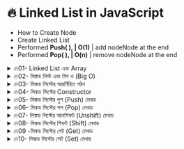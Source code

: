 # 🔥 Linked List in JavaScript 

- How to Create Node
- Create Linked List 
- Performed **Push( ),  | O(1)** | add nodeNode at the end
- Performed **Pop( ), | O(n)** | remove nodeNode at the end  


<details>
    <summary>🔥01- Linked List এবং Array</summary>
    <br>

# 🔥01- Linked List এবং Array

এটি আমাদের প্রথম ডেটা স্ট্রাকচার যা আমরা তৈরি করতে যাচ্ছি, যা কিছুটা important. লিঙ্কড লিস্টগুলি পরিচয় করানোর জন্য, আমি এটি সেই ডেটা স্ট্রাকচারের সাথে তুলনা করব যা এটি সবচেয়ে বেশি তুলনা করা হয়, এবং তা হল অ্যারে।

### অ্যারের বৈশিষ্ট্য

- **index**: অ্যারেগুলির একটি index থাকে, যা প্রতিটি উপাদানকে চিহ্নিত করে।
- **মেমরিতে অবস্থান**: অ্যারে উপাদানগুলি ধারাবাহিকভাবে মেমরিতে সংরক্ষিত হয়।

### লিঙ্কড লিস্টের বৈশিষ্ট্য

- **index**: লিঙ্কড লিস্টগুলির কোনও সূচক নেই।
- **মেমরিতে অবস্থান**: লিঙ্কড লিস্টের উপাদানগুলি মেমরিতে যেকোনো জায়গায় থাকতে পারে এবং এটি ধারাবাহিক নয়।

### গ্রাফিকাল উপস্থাপন

লিঙ্কড লিস্টের উপাদানগুলিকে গ্রাফিক্যালভাবে উপস্থাপন করার জন্য, আমরা সবুজ বর্গক্ষেত্রের পরিবর্তে বেগুনি বৃত্ত ব্যবহার করব।
🔂 🔂 🔂

- **Head and Tail**: লিঙ্কড লিস্টে একটি ভেরিয়েবল থাকে যাকে "হেড" বলা হয়, যা প্রথম আইটেমকে নির্দেশ করে, এবং একটি "টেইল" থাকে, যা শেষ আইটেমকে নির্দেশ করে।
- **লিঙ্ক**: প্রতিটি আইটেম পরবর্তী আইটেমের দিকে নির্দেশ করে, এবং শেষ আইটেমটি `null` এর দিকে নির্দেশ করে। তাই আপনি "null terminated list" শব্দটি শুনতে পাবেন।

### সারসংক্ষেপ

অ্যারেগুলি ধারাবাহিকভাবে মেমরিতে সংরক্ষিত হয়, যেখানে লিঙ্কড লিস্টগুলি যেকোনো স্থানে থাকতে পারে। এই তুলনার মাধ্যমে আমরা লিঙ্কড লিস্ট এবং অ্যারের মধ্যে মৌলিক পার্থক্যগুলি বুঝতে পারি।

</details>

<details>
    <summary>🔥02- লিঙ্কড লিস্ট এবং বিগ ও (Big O)</summary>
    <br>

# 🔥02- লিঙ্কড লিস্ট এবং বিগ ও (Big O)

এটি আমাদের প্রথম ডেটা স্ট্রাকচার যা আমরা তৈরি করতে যাচ্ছি, এই সেকশনে, আমরা লিঙ্কড লিস্টের বিভিন্ন **অপারেশনের** জন্য বিগ ও বিশ্লেষণ করব।

### ✅ লিঙ্কড লিস্টে নোড যোগ করা

ধরি, আমাদের একটি লিঙ্কড লিস্ট আছে এবং আমরা একটি নতুন নোড (৪) যোগ করতে যাচ্ছি।

- **নতুন নোড যোগ করা**:
  - নতুন নোডটি শেষের দিকে যুক্ত করতে হলে, আমাদের শেষ নোডটি (tail) নতুন নোডের দিকে নির্দেশ করতে হবে।
  - এটি করার জন্য, আমরা `tail` কে নতুন নোডের দিকে নির্দেশিত করি।
  - এটি একটি ধ্রুবক সময় (O(1))।

### ✅ লিঙ্কড লিস্ট থেকে নোড মুছে ফেলা

- **শেষ থেকে মুছে ফেলা**:
  - শেষ নোডটি মুছে ফেলতে হলে, আমাদের শেষের দিকে (tail) যাওয়ার জন্য পুরো লিস্টটি পার হতে হবে।
  - তাই, এটি O(n)।

### শুরু থেকে নোড যোগ করা

- **শুরুর দিকে যোগ করা**:
  - নতুন নোডটি যুক্ত করতে হলে, হেডকে নতুন নোডের দিকে নির্দেশ করতে হবে।
  - এটি O(1)।

### শুরু থেকে নোড মুছে ফেলা

- **শুরু থেকে মুছে ফেলা**:
  - হেডকে পরবর্তী নোডের দিকে নির্দেশ করতে হবে।
  - এটি O(1)।

### মধ্যবর্তী অবস্থানে ইনসার্ট করা

- **মধ্যবর্তী অবস্থানে ইনসার্ট করা**:
  - একটি নির্দিষ্ট ইনডেক্সে ইনসার্ট করার জন্য, আমাদের হেড থেকে শুরু করে পুরো লিস্টটি পার হতে হবে।
  - তাই, এটি O(n)।

### মধ্যবর্তী অবস্থানে আইটেম মুছে ফেলা

- **মধ্যবর্তী অবস্থানে মুছে ফেলা**:
  - একইভাবে, একটি নির্দিষ্ট ইনডেক্সে আইটেম মুছে ফেলতে হলে, পুরো লিস্টটি পার হতে হবে।
  - তাই, এটি O(n)।

### আইটেম খোঁজা

- **মান দ্বারা খোঁজা**:

  - যদি আমরা মান দ্বারা খুঁজতে চাই, তাহলে হেড থেকে শুরু করে পুরো লিস্টটি পার হতে হবে।
  - এটি O(n)।

- **ইনডেক্স দ্বারা খোঁজা**:

  - ইনডেক্স দ্বারা খুঁজতে হলে, আবারও হেড থেকে শুরু করে পুরো লিস্টটি পার হতে হবে।
  - তাই, এটি O(n)।

- Push Pop works in Tail part add or remove
- unshift works in the Head part add or remove

### অ্যারে এবং লিঙ্কড লিস্টের তুলনা

| অপারেশন                      | অ্যারে (Array) | লিঙ্কড লিস্ট (Linked List) |
| ---------------------------- | -------------- | -------------------------- |
| শেষ থেকে POP করা             | O(1)           | O(n)                       |
| ইনডেক্স দ্বারা খোঁজা         | O(1)           | O(n)                       |
| শুরুতে যোগ করা               | O(n)           | O(1)                       |
| শুরুতে মুছে ফেলা             | O(n)           | O(1)                       |
| মধ্যবর্তী অবস্থানে যোগ করা   | O(n)           | O(n)                       |
| মধ্যবর্তী অবস্থানে মুছে ফেলা | O(n)           | O(n)                       |

এটি একটি দ্রুত পর্যালোচনা ছিল যে কিভাবে লিঙ্কড লিস্ট এবং অ্যারে বিভিন্ন অপারেশনের জন্য বিগ ও বিশ্লেষণে ভিন্ন।

```javascript
let myLinkedList = new LinkedList(23); // প্রথম নোডের মান 23 দিয়ে লিঙ্কড লিস্ট তৈরি করে
myLinkedList.push(7); // শেষে 7 যোগ করে  | O(1)
myLinkedList.unshift(3); // শুরুতে 3 যোগ করে
myLinkedList.insertAt(1, 11); // সূচক 1 এ 11 সন্নিবেশ করে
myLinkedList.remove(1); // সূচক 1 থেকে আইটেম অপসারণ করে (11)
```

```javascript
class LinkedList {
  constructor(value) {
    this.head = { value: value, next: null }; // হেড নোড শুরু করা
    this.length = 1; // দৈর্ঘ্য ট্র্যাক করা
  }

  push(value) {
    // শেষের দিকে নতুন নোড যোগ করার মেথড
  }

  unshift(value) {
    // শুরুতে নতুন নোড যোগ করার মেথড
  }

  insertAt(index, value) {
    // নির্দিষ্ট সূচকে একটি নোড সন্নিবেশ করার মেথড
  }

  remove(index) {
    // নির্দিষ্ট সূচক থেকে একটি নোড অপসারণ করার মেথড
  }

  pop() {
    // শেষ নোড অপসারণ করার মেথড
  }

  shift() {
    // প্রথম নোড অপসারণ করার মেথড
  }
}
```

</details>

<details>
    <summary>🔥03- লিঙ্কড লিস্টের অন্তর্নিহিত গঠন</summary>
    <br>

# 🔥03- লিঙ্কড লিস্টের Internal Structure

এখন আমরা লিঙ্কড লিস্টের অন্তর্নিহিত গঠন নিয়ে আলোচনা করব। আসুন দেখি এটি আসলে কীভাবে তৈরি হয়।

### নোডের গঠন

লিঙ্কড লিস্টের প্রতিটি উপাদানকে নোড বলা হয়। একটি নোডে দুটি প্রধান উপাদান থাকে:

1. **মান (Value)**: এটি নোডের মূল তথ্য।
2. **পয়েন্টার (Pointer)**: এটি পরবর্তী নোডের ঠিকানাকে নির্দেশ করে।

একটি নোডের গঠন নিচের মতো হতে পারে:

```javascript
{
    value: 7,
    next: <pointer to the next node>
}
```

### লিঙ্কড লিস্টে নোড যোগ করা

যখন আমরা একটি নতুন নোড (যেমন ৪) যোগ করি, তখন আমাদের প্রথমে নিশ্চিত করতে হবে যে পূর্ববর্তী নোড (যেমন ৭) নতুন নোডের দিকে নির্দেশ করে। এটি করার জন্য, আমরা ৭ এর `next` পয়েন্টারকে নতুন নোডের ঠিকানায় সেট করি।

```javascript
node7.next = node4; // ৭ নোডটি ৪ নোডের দিকে নির্দেশ করে
```

এখন, `tail` পয়েন্টারটিও নতুন নোড (৪) এর দিকে নির্দেশ করবে।

### হেড এবং টেইল

- **হেড (Head)**: এটি প্রথম নোডকে নির্দেশ করে।
- **টেইল (Tail)**: এটি শেষ নোডকে নির্দেশ করে এবং এটি সর্বদা শেষের দিকে নির্দেশিত থাকে।

### গ্রাফিক্যাল উপস্থাপন

লিঙ্কড লিস্টকে গ্রাফিক্যালভাবে উপস্থাপন করতে, আমরা সাধারণত একটি ডায়াগ্রাম ব্যবহার করি যেখানে প্রতিটি নোড একটি বৃত্তে চিত্রিত হয় এবং পয়েন্টারগুলি তীর দ্বারা চিহ্নিত করা হয়।

### উদাহরণ

নিচে একটি উদাহরণ দেওয়া হল যেখানে আমরা একটি লিঙ্কড লিস্ট তৈরি করছি:

```javascript
class Node {
  constructor(value) {
    this.value = value;
    this.next = null; // পরবর্তী নোডের জন্য পয়েন্টার
  }
}

class LinkedList {
  constructor() {
    this.head = null; // প্রথম নোড
    this.tail = null; // শেষ নোড
  }

  add(value) {
    const newNode = new Node(value);
    if (!this.head) {
      this.head = newNode;
      this.tail = newNode;
    } else {
      this.tail.next = newNode; // শেষ নোডের পরবর্তী পয়েন্টার সেট করা
      this.tail = newNode; // টেইল আপডেট করা
    }
  }
}
```

### উপসংহার

লিঙ্কড লিস্ট হল একটি ডাইনামিক ডেটা স্ট্রাকচার যা বিভিন্ন ধরনের অপারেশন সম্পাদনের জন্য খুবই কার্যকর। প্রতিটি নোডে তথ্য এবং পরবর্তী নোডের ঠিকানা থাকে, যা আমাদেরকে সহজেই নতুন উপাদান যুক্ত করতে এবং মুছে ফেলতে দেয়। এই গঠনটি আমাদেরকে মেমরি ব্যবস্থাপনায় নমনীয়তা প্রদান করে।

এবং এটিই ছিল আমাদের লিঙ্কেড লিস্টের অন্তর্নিহিত গঠন নিয়ে আলোচনা।

</details>

<details>
    <summary>🔥04- লিঙ্কড লিস্টের Constructor</summary>
    <br>

# 🔥04- লিঙ্কড লিস্টের Constructor

এখন আমরা আমাদের লিঙ্কড লিস্টের জন্য কনস্ট্রাক্টর তৈরি করতে যাচ্ছি। আসুন শুরু করি।

### লিঙ্কড লিস্ট ক্লাস তৈরি করা

প্রথমে, আমরা আমাদের লিঙ্কড লিস্ট ক্লাসটি তৈরি করব। কনস্ট্রাক্টরের কোড লেখার আগে, আমি কিছু বিষয় উল্লেখ করতে চাই।

#### কনস্ট্রাক্টরের সাধারণ বৈশিষ্ট্য

কনস্ট্রাক্টরের কিছু সাধারণ বৈশিষ্ট্য রয়েছে যা অন্যান্য পদ্ধতিগুলির সাথে মিল রয়েছে, যেমন:

- **Push**: নতুন নোড তৈরি করে এবং সেটিকে শেষের দিকে যুক্ত করে।
- **Unshift**: নতুন নোড তৈরি করে এবং সেটিকে শুরুতে যুক্ত করে।
- **Insert**: নতুন নোড তৈরি করে এবং সেটিকে নির্দিষ্ট স্থানে সন্নিবেশ করে।

```javascript
class LinkdList {
    constructor(value){
        // create new Node;

    }
    push(value){
        // create new Node
        add Node to end

    }
    unshift(value){
        // create new Node
        add Node to begining
    }
    insert (index, value){
        // create new Node
        add Node to begining
    }
```

**সবগুলো পদ্ধতি নতুন নোড তৈরি করে,** তাই আমরা একটি আলাদা ক্লাস তৈরি করব যাকে আমরা `Node` বলব। প্রতিটি পদ্ধতি যখন একটি নোড তৈরি করতে হবে, তখন এটি এই ক্লাসটি কল করবে।

### ✅নোড ক্লাস Constructor

নোড ক্লাসের গঠন নিচের মতো হবে:

```javascript
class Node {
  constructor(value) {
    this.value = value; // নোডের মান
    this.next = null; // পরবর্তী নোডের জন্য পয়েন্টার
  }
}
```

```javascript
// node class
class MyNode {
  constructor(value) {
    this.value = value;
    this.next = null;
  }
}

const newNode_4 = new MyNode(4); //{value:4, next:null}
```

### ✅ লিঙ্কড লিস্ট Constructor

এখন আসুন আমাদের লিঙ্কড লিস্টের কনস্ট্রাক্টর তৈরি করি:

```javascript
class LinkedList {
  constructor(value) {
    const newNode = new Node(value); // নতুন নোড তৈরি করা
    this.head = newNode; // হেডকে নতুন নোডের দিকে নির্দেশ করা
    this.tail = newNode; // টেইলকে একই নোডের দিকে নির্দেশ করা
    this.length = 1; // দৈর্ঘ্য ১ সেট করা
  }
}
```

### নতুন লিঙ্কড লিস্ট তৈরি করা

নতুন লিঙ্কড লিস্ট তৈরি করতে, আপনি নিচের কোডটি ব্যবহার করবেন:

```javascript
const myLinkedList = new LinkedList(4); // ৪ মান সহ একটি নতুন লিঙ্কড লিস্ট তৈরি করা
```

### ডেভটুলসে পরীক্ষা করা

এখন আসুন ডেভটুলসে কোডটি পরীক্ষা করি।

1. প্রথমে, আমরা `new LinkedList(4)` কল করি।
2. এটি একটি নতুন নোড তৈরি করবে যার মান ৪ এবং এটি হেড ও টেইল উভয়কেই নির্দেশ করবে।
3. যদি আমরা `myLinkedList` লিখি এবং এন্টার চাপি, তাহলে দেখতে পাব যে আমাদের একটি কাজ করছে এমন লিঙ্কেড লিস্ট আছে।

### ফলাফল

```plaintext
LinkedList {
    head: Node { value: 4, next: null },
    tail: Node { value: 4, next: null },
    length: 1
}
```

এটি দেখায় যে হেড এবং টেইল উভয়ই একই অবজেক্টকে নির্দেশ করছে এবং দৈর্ঘ্য ১।

এবং এইভাবে আমাদের একটি কার্যকরী লিঙ্কেড লিস্ট তৈরি হয়েছে!

Full Code 02-LL-Structure.js

```javascript
class CreateNode {
  constructor(value) {
    this.value = value;
    this.next = null;
  }
}

class LinkdList {
  constructor(value) {
    const newNode = new CreateNode(value);
    this.head = newNode;
    this.tail = this.head;
    this.length = 1;
  }
}

let LL1 = new LinkdList(4);

/*  outPut:
LinkdList {
  head: CreateNode { value: 4, next: null },
  tail: CreateNode { value: 4, next: null },
  length: 1
}

*/
```

</details>

<details>
    <summary>🔥05- লিঙ্কড লিস্টের পুশ (Push) মেথড</summary>
    <br>

# 🔥05- লিঙ্কড লিস্টের পুশ (Push) মেথড

এখন আমরা আমাদের লিঙ্কড লিস্টের জন্য পুশ (Push) মেথড তৈরি করব। আসুন প্রথমে পদক্ষেপগুলো দেখে নেওয়া যাক।

### পুশ মেথডের পদক্ষেপ

1. **নতুন নোড তৈরি করা**: প্রথমে আমাদের একটি নতুন নোড তৈরি করতে হবে।
2. **লাস্ট নোডের পয়েন্টার সেট করা**: তারপর, শেষ নোডটি নতুন নোডের দিকে নির্দেশ করবে।
3. **টেইল পয়েন্টার আপডেট করা**: টেইল পয়েন্টারটিও নতুন নোডের দিকে নির্দেশ করবে।

### corner case

আমাদের একটি এজ কেসও বিবেচনা করতে হবে, যা হল যদি আমরা একটি লিঙ্কড লিস্টে নোড যুক্ত করি যা এখনও খালি। এই ক্ষেত্রে, আমাদের হেড এবং টেইল উভয়ই নতুন নোডের দিকে নির্দেশ করবে।

### কোড লেখা

এখন আসুন কোডে প্রবেশ করি এবং পুশ মেথডটি তৈরি করি:

```javascript
push(value) {
    const newNode = new Node(value); // নতুন নোড তৈরি করা

    // যদি হেড খালি হয়
    if (!this.head) {
        this.head = newNode; // হেডকে নতুন নোডের দিকে নির্দেশ করা
        this.tail = newNode; // টেইলকেও নতুন নোডের দিকে নির্দেশ করা
    } else {
        this.tail.next = newNode; // শেষ নোডের পরবর্তী পয়েন্টারকে নতুন নোডের দিকে নির্দেশ করা
        this.tail = newNode; // টেইলকে নতুন নোডের দিকে নির্দেশ করা
    }

    this.length++; // দৈর্ঘ্য ১ বাড়ানো
    return this; // পুরো লিঙ্কড লিস্ট ফেরত দেওয়া
}
```

### কোড বিশ্লেষণ

- **নতুন নোড তৈরি**: `const newNode = new Node(value);` এই লাইনে আমরা একটি নতুন নোড তৈরি করছি।
- **হেড চেক**: `if (!this.head)` এই শর্তটি পরীক্ষা করে যে হেড খালি কি না। যদি খালি হয়, তাহলে হেড এবং টেইল উভয়ই নতুন নোডের দিকে নির্দেশ করে।
- **নতুন নোড যুক্ত করা**: যদি হেড খালি না হয়, তাহলে শেষ নোডের পরবর্তী পয়েন্টারকে নতুন নোডের দিকে নির্দেশ করি এবং টেইল আপডেট করি।
- **দৈর্ঘ্য বাড়ানো**: `this.length++` মাধ্যমে আমরা লিঙ্কেড লিস্টের দৈর্ঘ্য বাড়াচ্ছি।
- **ফিরিয়ে দেওয়া**: `return this;` পুরো লিঙ্কেড লিস্ট ফেরত দেয়।

### ডেভটুলসে পরীক্ষা করা

এখন আসুন ডেভটুলসে কোডটি পরীক্ষা করি:

```javascript
let myLinkedList = new LinkedList(7); // ৭ মান সহ একটি নতুন লিঙ্কেড লিস্ট তৈরি করা
myLinkedList.push(4); // ৪ মান যুক্ত করা
```

- যখন আমরা `myLinkedList.push(4)` কল করি, এটি পুরো লিঙ্কেড লিস্ট ফেরত দেবে।
- আমরা দেখতে পাব যে হেড ৭ নোডকে নির্দেশ করছে এবং টেইল ৪ নোডকে নির্দেশ করছে। দৈর্ঘ্য ২।

### ফলাফল

```plaintext
LinkedList {
    head: Node { value: 7, next: Node { value: 4, next: null } },
    tail: Node { value: 4, next: null },
    length: 2
}
```
### 🔲 Full Code 


```js
/* 
    🌟 Create a new node 
    🌟if it is first clild or head === null
        assign head pointer to the new Node
        assign tail pointer to the newNode
    🌟 else
        tail.next = newNode e point koray dibo
        tail=newNode kore dibo
    lenght =lenght+1;
    return this --> this represents the global object

*/

class CreateNode {
  constructor(value) {
    this.value = value;
    this.next = null;
  }
}

class LL {
  constructor(value) {
    const newNode = new CreateNode(value);
    this.head = newNode;
    this.tail = newNode;
    this.length = 1;
  }

  // push or add node at the end
  push(value) {
    const newNode = new CreateNode(value);
    if (this.head === null) {
      this.head = newNode;
      this.tail = newNode;
    } else {
      this.tail.next = newNode;
      this.tail = newNode;
    }
    this.length++;
    return this;
  }
}

let myLL = new LL(null);
myLL.push(4);
myLL.push(4);
console.log(myLL);


```

এবং এইভাবে আমাদের পুশ মেথড কার্যকরী হয়েছে!

</details>

<details>
    <summary>🔥06- লিঙ্কড লিস্টের পপ (Pop) মেথড</summary>
    <br>

# 🔥06- লিঙ্কড লিস্টের পপ (Pop) মেথড

এখন আমরা আমাদের লিঙ্কড লিস্টের জন্য পপ (Pop) মেথড তৈরি করব।

### 🌟 পপ মেথডের পদক্ষেপ

1. **শেষ আইটেম অপসারণ**: পপ মেথডটি শেষ আইটেমটি সরিয়ে দেবে এবং **টেইলকে** পূর্ববর্তী আইটেমের দিকে নির্দেশ করবে।
2. **অপসারিত আইটেম ফেরত দেওয়া**: অপসারিত আইটেমটি ফেরত দেওয়া হবে।

### 🌟 এজ কেস

আমাদের কিছু এজ কেস বিবেচনা করতে হবে:

1. **শূন্য আইটেম**: যদি লিঙ্কড লিস্টে কোনও আইটেম না থাকে, তাহলে আমরা কিছু অপসারণ করতে পারি না।
2. **একটি আইটেম**: যদি লিঙ্কড লিস্টে মাত্র একটি আইটেম থাকে, তাহলে আমাদের বিশেষভাবে কোড করতে হবে।

### 🌟পপ মেথডের Logic

- **টেইলকে পূর্ববর্তী আইটেমের দিকে নির্দেশ করা**: এটি কিছুটা জটিল, কারণ আমাদের টেইলকে বাম দিকে সরাতে হবে।
- **নেস্টেড অবজেক্ট হিসেবে দেখতে হবে**: টেইলকে পূর্ববর্তী আইটেমে নির্দেশ করার জন্য, আমাদের হেড থেকে শুরু করে পুরো তালিকাটি পার হতে হবে।

### 🌟 কোডিং পরিকল্পনা

1. **নতুন ভেরিয়েবল তৈরি করা**:

   - `temp`: এটি শেষ নোডকে নির্দেশ করবে।
   - `pre`: এটি শেষের পূর্ববর্তী নোডকে নির্দেশ করবে।

2. **তালিকার মধ্য দিয়ে পুনরাবৃত্তি করা**:

   - `temp` এর `next` যদি অন্য নোডকে নির্দেশ করে, তাহলে `pre` কে আপডেট করুন এবং `temp` কে পরবর্তী নোডে সরান।
   - পুনরাবৃত্তি চলতে থাকবে যতক্ষণ না `temp.next` `null` হয়।

3. **টেইল আপডেট করা**:

   - টেইলকে `pre` এর দিকে নির্দেশ করুন।
   - `tail.next` কে `null` সেট করুন, যা শেষ নোডটি সরিয়ে দেবে।

4. **অপসারিত নোড ফেরত দেওয়া**:
   - অবশেষে, `temp` ফেরত দিন, যা অপসারিত নোডকে নির্দেশ করবে।

### কোড উদাহরণ

```javascript
pop() {
    // case 0 items
    if (!this.head) {
        return undefined; // যদি তালিকা খালি হয়
    }
// case two or more items
    let temp = this.head;
    let pre = this.head;

    // তালিকার মধ্য দিয়ে পুনরাবৃত্তি করা means as long as temp !== null
    while (temp.next) {
        pre = temp; // পূর্ববর্তী নোড আপডেট করা
        temp = temp.next; // পরবর্তী নোডে যাওয়া
    }

    this.tail = pre; // টেইলকে পূর্ববর্তী নোডে নির্দেশ করা
    this.tail.next = null; // শেষ নোড অপসারণ করা
    this.length --;

    return temp; // অপসারিত নোড ফেরত দেওয়া
    
//case for one items
   this.tail = pre; // টেইলকে পূর্ববর্তী নোডে নির্দেশ করা
    this.tail.next = null; // শেষ নোড অপসারণ করা
    this.length --;
    if(this.length ===0){
        this.head =null;
        this.tail =null;
    }
    return temp


}
```

এটি ছিল আমাদের পপ মেথডের একটি সংক্ষিপ্ত বিবরণ।


## 🌟 লিঙ্কড লিস্টের পপ (Pop) মেথড

এখন আমরা আমাদের লিঙ্কড লিস্টের পপ (Pop) মেথডটি কোড করব। এই মেথডটি শেষ আইটেমটি সরিয়ে দেবে এবং টেইলকে পূর্ববর্তী আইটেমের দিকে নির্দেশ করবে।

### পপ মেথডের পদক্ষেপ

1. **শূন্য আইটেম চেক করা**: প্রথমে চেক করতে হবে যে লিঙ্কড লিস্টে কোনো আইটেম আছে কিনা।
2. **একটি আইটেম চেক করা**: যদি একটি মাত্র আইটেম থাকে, তাহলে হেড এবং টেইল উভয়ই সেই আইটেমের দিকে নির্দেশ করবে।
3. **দুই বা ততোধিক আইটেম থাকা**: যদি দুটি বা তার বেশি আইটেম থাকে, তাহলে আমাদের পূর্ববর্তী নোডে যাওয়ার জন্য তালিকার মধ্য দিয়ে পুনরাবৃত্তি করতে হবে।

### কোডিং পরিকল্পনা

```javascript
pop() {
    // ১. শূন্য আইটেম চেক করা
    if (!this.head || this.length === 0) {
        return undefined; // তালিকা খালি হলে undefined ফেরত দিন
    }

    let temp = this.head; // টেম্প ভেরিয়েবল হেডকে নির্দেশ করে
    let pre = null; // পূর্ববর্তী নোডের জন্য ভেরিয়েবল

    // ২. তালিকার মধ্য দিয়ে পুনরাবৃত্তি করা
    while (temp.next) {
        pre = temp; // পূর্ববর্তী নোড আপডেট করা
        temp = temp.next; // টেম্পকে পরবর্তী নোডে সরানো
    }

    // ৩. টেইল আপডেট করা
    this.tail = pre; // টেইলকে পূর্ববর্তী নোডে নির্দেশ করা
    this.tail.next = null; // শেষ নোড অপসারণ করা

    this.length--; // দৈর্ঘ্য কমানো

    // ৪. একমাত্র আইটেম থাকলে হেড এবং টেইল আপডেট করা
    if (this.length === 0) {
        this.head = null;
        this.tail = null;
    }

    return temp; // অপসারিত নোড ফেরত দেওয়া
}
```

### কোড বিশ্লেষণ

- **শূন্য আইটেম চেক**: `if (!this.head || this.length === 0)` এই শর্তটি পরীক্ষা করে যে তালিকা খালি কি না। যদি খালি হয়, তাহলে `undefined` ফেরত দেওয়া হয়।
- **পুনরাবৃত্তি**: `while (temp.next)` এই শর্তটি ব্যবহার করে আমরা তালিকার শেষ পর্যন্ত পৌঁছানোর জন্য পুনরাবৃত্তি করি।
- **টেইল আপডেট**: `this.tail = pre` দ্বারা টেইলকে পূর্ববর্তী নোডে নির্দেশ করি এবং `this.tail.next = null` দ্বারা শেষ নোড অপসারণ করি।
- **দৈর্ঘ্য আপডেট**: `this.length--` দ্বারা দৈর্ঘ্য কমানো হয়। যদি দৈর্ঘ্য শূন্য হয়, তাহলে হেড এবং টেইল উভয়কেই `null` এ সেট করা হয়।

### ডেভটুলসে পরীক্ষা করা

এখন আসুন ডেভটুলসে কোডটি পরীক্ষা করি:

```javascript
let myLinkedList = new LinkedList(1); // ১ মান সহ একটি নতুন লিঙ্কেড লিস্ট তৈরি করা
myLinkedList.push(2); // ২ মান যুক্ত করা

console.log(myLinkedList.pop()); // এটি ২ নোড ফেরত দেবে
console.log(myLinkedList); // এখন হেড ১ নোডকে নির্দেশ করবে, টেইলও ১ হবে

console.log(myLinkedList.pop()); // এটি ১ নোড ফেরত দেবে
console.log(myLinkedList); // এখন তালিকা খালি হবে, হেড এবং টেইল উভয়ই null হবে

console.log(myLinkedList.pop()); // এটি undefined ফেরত দেবে কারণ তালিকা খালি
```

### ফলাফল

- প্রথম পপ কল করার সময়, এটি ২ নোড ফেরত দেয় এবং তালিকায় ১ নোড থাকে।
- দ্বিতীয় পপ কল করার সময়, এটি ১ নোড ফেরত দেয় এবং তালিকা খালি হয়ে যায়।
- তৃতীয় পপ কল করার সময়, এটি `undefined` ফেরত দেয়।

এবং এইভাবে আমাদের পপ মেথড কার্যকরী হয়েছে!

### 🔲 Full Code 


```js
/*  
Pop is O(n) operation.
    case 1: no element
    case 2: two or more elements
    case 3: 1 element


*/



class CreateNode {
  constructor(value) {
    this.value = value;
    this.next = null;
  }
}

class LinkdList {
  constructor(value) {
    const newNode = new CreateNode(value);
    this.head = newNode;
    this.tail = newNode;
    this.length = 1;
  }

  // push or add node at the end
  push(value) {
    const newNode = new CreateNode(value);
    if (this.head === null) {
      this.head = newNode;
      this.tail = newNode;
    } else {
      this.tail.next = newNode;
      this.tail = newNode;
    }
    this.length++;
    return this;
  };


  // pop or remove node at the last O(n)
  pop(){

    // case 1: no element
    if(!this.head || this.length ===0){
        return undefined;
    }
    // case 2: two or more elements
    let temp =this.head;
    let pre =this.head;
    while(temp.next !==null){
        pre =temp;
        temp = temp.next;
    }
    //both case 2 and 3
    this.tail =pre;
    this.tail.next =null;
    this.length --;

    // case 3: 1 element
    if(this.length ===0){
        this.head =null;
        this.tail =null;
    }
    return temp;

  }
};

let myLinkedList =new LinkdList(1);
myLinkedList.push(23);
myLinkedList.push(26);
console.log(myLinkedList)

myLinkedList.pop()
console.log(myLinkedList);

myLinkedList.pop()
console.log(myLinkedList);

myLinkedList.pop()
console.log(myLinkedList)

myLinkedList.pop()
console.log(myLinkedList);

```

</details>



<details>
    <summary>🔥07- লিঙ্কড লিস্টের আনশিফট (Unshift) মেথড</summary>
    <br>


# 🔥07- লিঙ্কড লিস্টের আনশিফট (Unshift) মেথড

এখন আমরা আমাদের লিঙ্কড লিস্টের জন্য আনশিফট (Unshift) মেথডটি লিখব। আনশিফট মেথডটি একটি নতুন নোডকে তালিকার শুরুতে যুক্ত করে।

### আনশিফট মেথডের পদক্ষেপ

1. **নতুন নোড তৈরি করা**: প্রথমে একটি নতুন নোড তৈরি করতে হবে।
2. **হেড পয়েন্টার আপডেট করা**: নতুন নোডটি বর্তমান হেডের দিকে নির্দেশ করবে।
3. **হেড এবং টেইল আপডেট করা**: যদি তালিকা খালি হয়, তাহলে হেড এবং টেইল উভয়ই নতুন নোডের দিকে নির্দেশ করবে।

### কোডিং পরিকল্পনা

```javascript
unshift(value) {
    const newNode = new Node(value); // নতুন নোড তৈরি করা

    // যদি তালিকা খালি হয়
    if (!this.head) {
        this.head = newNode; // হেডকে নতুন নোডের দিকে নির্দেশ করা
        this.tail = newNode; // টেইলকেও নতুন নোডের দিকে নির্দেশ করা
    } else {
        newNode.next = this.head; // নতুন নোডের পরবর্তী পয়েন্টারকে বর্তমান হেডের দিকে নির্দেশ করা
        this.head = newNode; // হেডকে নতুন নোডের দিকে নির্দেশ করা
    }

    this.length++; // দৈর্ঘ্য ১ বাড়ানো
    return this; // পুরো লিঙ্কড লিস্ট ফেরত দেওয়া
}
```

### কোড বিশ্লেষণ

- **নতুন নোড তৈরি**: `const newNode = new Node(value);` এই লাইনে আমরা একটি নতুন নোড তৈরি করছি।
- **হেড চেক**: `if (!this.head)` এই শর্তটি পরীক্ষা করে যে তালিকা খালি কি না। যদি খালি হয়, তাহলে হেড এবং টেইল উভয়ই নতুন নোডের দিকে নির্দেশ করে।
- **নতুন নোড যুক্ত করা**: যদি তালিকা খালি না হয়, তাহলে `newNode.next = this.head;` দ্বারা নতুন নোডের পরবর্তী পয়েন্টারকে বর্তমান হেডে নির্দেশ করি এবং পরে হেড আপডেট করি।
- **দৈর্ঘ্য বাড়ানো**: `this.length++` মাধ্যমে আমরা লিঙ্কেড লিস্টের দৈর্ঘ্য বাড়াচ্ছি।
- **ফিরিয়ে দেওয়া**: `return this;` পুরো লিঙ্কেড লিস্ট ফেরত দেয়।

### ডেভটুলসে পরীক্ষা করা

এখন আসুন ডেভটুলসে কোডটি পরীক্ষা করি:

```javascript
let myLinkedList = new LinkedList(11); // ১১ মান সহ একটি নতুন লিঙ্কেড লিস্ট তৈরি করা
myLinkedList.unshift(4); // ৪ মান যুক্ত করা
```

- যখন আমরা `myLinkedList.unshift(4)` কল করি, এটি পুরো লিঙ্কেড লিস্ট ফেরত দেবে।

### ফলাফল

```plaintext
LinkedList {
    head: Node { value: 4, next: Node { value: 11, next: null } },
    tail: Node { value: 11, next: null },
    length: 2
}
```

এবং এইভাবে আমাদের আনশিফট (Unshift) মেথড কার্যকরী হয়েছে!


### 🔲 Full Code 

```js
class CreateNode {
    constructor(value) {
        this.value = value;
        this.next = null;
    }
}

class LinkdList {
    constructor(value) {
        const newNode = new CreateNode(value);
        this.head = newNode;
        this.tail = newNode;
        this.length = 1;
    }

    // push or add node at the end
    push(value) {
        const newNode = new CreateNode(value);
        if (this.head === null) {
            this.head = newNode;
            this.tail = newNode;
        } else {
            this.tail.next = newNode;
            this.tail = newNode;
        }
        this.length++;
        return this;
    }
    pop() {

        if (!this.head)
            return undefined;
        let temp = this.head;
        let pre = this.head;
        while (temp.next) {
            pre = temp;
            temp = temp.next;
        }
        this.tail = pre;
        this.tail.next = null;
        this.length--;

        if (this.length === 0) {
            this.head = null;
            this.tail = null;
        }
        return temp;
    };


    unshift(value){
        const newNode =new CreateNode(value);

        if(!this.head){
            this.head = newNode;
            this.tail = newNode;
        }else{
            newNode.next =this.head; // pointer update
            this.head =newNode;   // new node k head banalam 
            // newNode =this.head;   // not working anymore
        }
        this.length++;
        return this; //whole linked list

    }
}

let myLinkedList = new LinkdList(1);
myLinkedList.push(20);
myLinkedList.push(70);
myLinkedList.push(40);
// console.log(myLinkedList);

myLinkedList.unshift(33);
console.log(myLinkedList);
```

</details>



<details>
    <summary>🔥08- লিঙ্কড লিস্টের শিফট (Shift) মেথড</summary>
    <br>


# 🔥08 লিঙ্কড লিস্টের শিফট (Shift) মেথড

এখন আমরা আমাদের লিঙ্কড লিস্টের জন্য শিফট (Shift) মেথডটি লিখব। শিফট মেথডটি তালিকার প্রথম আইটেমটি সরিয়ে দেবে এবং সেই আইটেমটি ফেরত দেবে।

### শিফট মেথডের পদক্ষেপ

1. **শূন্য আইটেম চেক করা**: প্রথমে চেক করতে হবে যে লিঙ্কড লিস্টে কোনো আইটেম আছে কিনা।
2. **একটি আইটেম থাকা**: যদি একটি মাত্র আইটেম থাকে, তাহলে হেড এবং টেইল উভয়ই সেই আইটেমের দিকে নির্দেশ করবে।
3. **দুই বা ততোধিক আইটেম থাকা**: যদি দুটি বা তার বেশি আইটেম থাকে, তাহলে হেডকে পরবর্তী নোডের দিকে নির্দেশ করতে হবে।

### কোডিং পরিকল্পনা

```javascript
shift() {
    // ১. শূন্য আইটেম চেক করা
    if (!this.head) {
        return undefined; // তালিকা খালি হলে undefined ফেরত দিন
    }

    let temp = this.head; // টেম্প ভেরিয়েবল হেডকে নির্দেশ করে

    // ২. হেড আপডেট করা
    this.head = this.head.next; // হেডকে পরবর্তী নোডে নির্দেশ করা

    // ৩. অপসারিত নোডের পরবর্তী পয়েন্টারকে null সেট করা
    temp.next = null;

    // ৪. দৈর্ঘ্য কমানো
    this.length--;

    // ৫. যদি তালিকা খালি হয়, তাহলে টেইল আপডেট করা
    if (this.length === 0) {
        this.tail = null;
    }

    return temp; // অপসারিত নোড ফেরত দেওয়া
}
```

### কোড বিশ্লেষণ

- **শূন্য আইটেম চেক**: `if (!this.head)` এই শর্তটি পরীক্ষা করে যে তালিকা খালি কি না। যদি খালি হয়, তাহলে `undefined` ফেরত দেওয়া হয়।
- **হেড আপডেট**: `this.head = this.head.next;` দ্বারা হেডকে পরবর্তী নোডে নির্দেশ করি।
- **অপসারিত নোডের পয়েন্টার আপডেট**: `temp.next = null;` দ্বারা অপসারিত নোডের পরবর্তী পয়েন্টারকে `null` সেট করি।
- **দৈর্ঘ্য আপডেট**: `this.length--` দ্বারা দৈর্ঘ্য কমানো হয়। যদি দৈর্ঘ্য শূন্য হয়, তাহলে টেইলকেও `null` এ সেট করা হয়।

### ডেভটুলসে পরীক্ষা করা

এখন আসুন ডেভটুলসে কোডটি পরীক্ষা করি:

```javascript
let myLinkedList = new LinkedList(2); // ২ মান সহ একটি নতুন লিঙ্কেড লিস্ট তৈরি করা
myLinkedList.unshift(1); // ১ মান যুক্ত করা

console.log(myLinkedList.shift()); // এটি ১ নোড ফেরত দেবে
console.log(myLinkedList); // এখন তালিকায় ২ নোড থাকবে

myLinkedList.shift(); // এটি ২ নোড ফেরত দেবে
console.log(myLinkedList); // এখন তালিকা খালি হবে, হেড এবং টেইল উভয়ই null হবে

console.log(myLinkedList.shift()); // এটি undefined ফেরত দেবে কারণ তালিকা খালি
```

### ফলাফল

- প্রথম শিফট কল করার সময়, এটি ১ নোড ফেরত দেয় এবং তালিকায় ২ নোড থাকে।
- দ্বিতীয় শিফট কল করার সময়, এটি ২ নোড ফেরত দেয় এবং তালিকা খালি হয়ে যায়।
- তৃতীয় শিফট কল করার সময়, এটি `undefined` ফেরত দেয়।

এবং এইভাবে আমাদের শিফট (Shift) মেথড কার্যকরী হয়েছে!

### Full Code 

```javascript
class CreateNode {
    constructor(value) {
        this.value = value;
        this.next = null;
    }
}

class LinkdList {
    constructor(value) {
        const newNode = new CreateNode(value);
        this.head = newNode;
        this.tail = newNode;
        this.length = 1;
    }


    //todo: Add Node
    // push or add node at the end
    push(value) {
        const newNode = new CreateNode(value);
        if (this.head === null) {
            this.head = newNode;
            this.tail = newNode;
        } else {
            this.tail.next = newNode;
            this.tail = newNode;
        }
        this.length++;
        return this;
    }

    // add node at the start
    unshift(value){
        const newNode =new CreateNode(value);

        if(!this.head){
            this.head = newNode;
            this.tail = newNode;
        }else{
            newNode.next =this.head; // pointer update
            this.head =newNode;   // new node k head banalam 
        }
        this.length++;
        return this; //whole linked list
    }

    //todo: Delete Node 

    // remove from end
    pop() {

        if (!this.head)
            return undefined;
        let temp = this.head;
        let pre = this.head;
        while (temp.next) {
            pre = temp;
            temp = temp.next;
        }
        this.tail = pre;
        this.tail.next = null;
        this.length--;

        if (this.length === 0) {
            this.head = null;
            this.tail = null;
        }
        return temp;
    };

    //remove from first
    shift(){
        if(!this.head) 
            return this.undefined;
        let tempNode =this.head;   // tempNode pointing to the head
        this.head =this.head.next;  // move head pointer
        tempNode.next= null;   // finally ser tempNode to null for detaching from head
        this.length--;

        if(this.length ===0){
            this.tail =null;
        }
        return this;
    }
}

let myLinkedList = new LinkdList(1);
myLinkedList.push(20);

myLinkedList.unshift(33);
console.log(myLinkedList);

myLinkedList.shift();
console.log(myLinkedList);


```


</details>



<details>
    <summary>🔥09 -লিঙ্কড লিস্টের গেট (Get) মেথড</summary>
    <br>

# README.md

# 🔥09 -লিঙ্কড লিস্টের গেট (Get) মেথড

এখন আমরা আমাদের লিঙ্কড লিস্টের জন্য গেট (Get) মেথডটি তৈরি করব। গেট মেথডটি একটি নির্দিষ্ট ইনডেক্সে থাকা নোডটি ফেরত দেয়।

### গেট মেথডের পদক্ষেপ

1. **ইনডেক্স চেক করা**: প্রথমে নিশ্চিত করতে হবে যে ইনডেক্সটি বৈধ কিনা।
2. **নোড খোঁজা**: যদি ইনডেক্স বৈধ হয়, তাহলে তালিকার শুরু থেকে শুরু করে নির্দিষ্ট ইনডেক্সে পৌঁছাতে হবে।
3. **নোড ফেরত দেওয়া**: নির্দিষ্ট ইনডেক্সের নোডটি ফেরত দিতে হবে।

### কোডিং পরিকল্পনা

```javascript
get(index) {
    // ১. ইনডেক্স চেক করা
    if (index < 0 || index >= this.length) {
        return undefined; // অবৈধ ইনডেক্স হলে undefined ফেরত দিন
    }

    let temp = this.head; // টেম্প ভেরিয়েবল হেডকে নির্দেশ করে

    // ২. তালিকার মধ্য দিয়ে পুনরাবৃত্তি করা
    for (let i = 0; i < index; i++) {
        temp = temp.next; // টেম্পকে পরবর্তী নোডে সরানো
    }

    return temp; // নির্দিষ্ট ইনডেক্সের নোড ফেরত দেওয়া
}
```

### কোড বিশ্লেষণ

- **ইনডেক্স চেক**: `if (index < 0 || index >= this.length)` এই শর্তটি পরীক্ষা করে যে ইনডেক্স বৈধ কিনা। যদি অবৈধ হয়, তাহলে `undefined` ফেরত দেওয়া হয়।
- **নোড খোঁজা**: `for (let i = 0; i < index; i++)` দ্বারা আমরা তালিকার মধ্য দিয়ে পুনরাবৃত্তি করি এবং `temp` ভেরিয়েবলকে পরবর্তী নোডে সরাই।
- **নোড ফেরত দেওয়া**: শেষ পর্যন্ত, `return temp;` দ্বারা নির্দিষ্ট ইনডেক্সের নোডটি ফেরত দিই।


```javascript
let myLinkedList = new LinkedList(0); // ০ মান সহ একটি নতুন লিঙ্কেড লিস্ট তৈরি করা
myLinkedList.unshift(1); // ১ মান যুক্ত করা
myLinkedList.unshift(2); // ২ মান যুক্ত করা
myLinkedList.unshift(3); // ৩ মান যুক্ত করা

console.log(myLinkedList.get(-1)); // এটি undefined ফেরত দেবে (অবৈধ ইনডেক্স)
console.log(myLinkedList.get(10)); // এটি undefined ফেরত দেবে (অবৈধ ইনডেক্স)
console.log(myLinkedList.get(2)); // এটি ২ নোড ফেরত দেবে (বৈধ ইনডেক্স)
```

### ফলাফল

- প্রথম গেট কল করার সময়, এটি অবৈধ ইনডেক্স (-1) এর জন্য `undefined` ফেরত দেয়।
- দ্বিতীয় গেট কল করার সময়, এটি অবৈধ ইনডেক্স (10) এর জন্যও `undefined` ফেরত দেয়।
- তৃতীয় গেট কল করার সময়, এটি বৈধ ইনডেক্স (2) এর জন্য ২ নোডের মান ফেরত দেয়।

এবং এইভাবে আমাদের গেট (Get) মেথড কার্যকরী হয়েছে!

</details>



<details>
    <summary>🔥10- লিঙ্কড লিস্টের সেট (Set) মেথড</summary>
    <br>

# README.md

# 🔥10- লিঙ্কড লিস্টের সেট (Set) মেথড

এখন আমরা আমাদের লিঙ্কড লিস্টের জন্য সেট (Set) মেথডটি তৈরি করব। সেট মেথডটি একটি নির্দিষ্ট ইনডেক্সে থাকা নোডের মান পরিবর্তন করে।

### সেট মেথডের পদক্ষেপ

1. **ইনডেক্স চেক করা**: প্রথমে নিশ্চিত করতে হবে যে ইনডেক্সটি বৈধ কিনা।
2. **নোড খোঁজা**: যদি ইনডেক্স বৈধ হয়, তাহলে তালিকার শুরু থেকে শুরু করে নির্দিষ্ট ইনডেক্সে পৌঁছাতে হবে।
3. **মান পরিবর্তন করা**: নির্দিষ্ট ইনডেক্সের নোডটির মান পরিবর্তন করতে হবে।
4. **ফলাফল ফেরত দেওয়া**: সফলভাবে পরিবর্তন হলে `true` ফেরত দিতে হবে, অন্যথায় `false`।

### কোডিং পরিকল্পনা

```javascript
set(index, value) {
    // ১. ইনডেক্স চেক করা
    if (index < 0 || index >= this.length) {
        return false; // অবৈধ ইনডেক্স হলে false ফেরত দিন
    }

    let temp = this.get(index); // নির্দিষ্ট ইনডেক্সের নোড খোঁজা

    // ২. নোড পাওয়া গেলে মান পরিবর্তন করা
    if (temp) {
        temp.value = value; // নোডের মান পরিবর্তন করা
        return true; // সফলভাবে পরিবর্তন হলে true ফেরত দিন
    }

    return false; // নোড না পাওয়া গেলে false ফেরত দিন
}
```

### কোড বিশ্লেষণ

- **ইনডেক্স চেক**: `if (index < 0 || index >= this.length)` এই শর্তটি পরীক্ষা করে যে ইনডেক্স বৈধ কিনা। যদি অবৈধ হয়, তাহলে `false` ফেরত দেওয়া হয়।
- **নোড খোঁজা**: `let temp = this.get(index);` দ্বারা আমরা গেট মেথড ব্যবহার করে নির্দিষ্ট ইনডেক্সের নোডটি খুঁজে বের করি।
- **মান পরিবর্তন**: `if (temp)` দ্বারা নিশ্চিত হই যে নোডটি পাওয়া গেছে এবং তারপর `temp.value = value;` দ্বারা মান পরিবর্তন করি।
- **ফলাফল ফেরত দেওয়া**: সফলভাবে পরিবর্তন হলে `true` এবং অন্যথায় `false` ফেরত দিই।

### ডেভটুলসে পরীক্ষা করা

এখন আসুন ডেভটুলসে কোডটি পরীক্ষা করি:

```javascript
let myLinkedList = new LinkedList(3); // ৩ মান সহ একটি নতুন লিঙ্কেড লিস্ট তৈরি করা
myLinkedList.unshift(2); // ২ মান যুক্ত করা
myLinkedList.unshift(1); // ১ মান যুক্ত করা

console.log(myLinkedList.set(1, 4)); // এটি true ফেরত দেবে এবং ২ নোডের মানকে ৪ এ পরিবর্তন করবে
console.log(myLinkedList.get(1)); // এটি এখন ৪ ফেরত দেবে
```

### ফলাফল

- প্রথম সেট কল করার সময়, এটি সফলভাবে ২ নোডের মানকে ৪ এ পরিবর্তন করে এবং `true` ফেরত দেয়।
- দ্বিতীয় গেট কল করার সময়, এটি নতুন মান (৪) ফেরত দেয়।

এবং এইভাবে আমাদের সেট (Set) মেথড কার্যকরী হয়েছে!

</details>